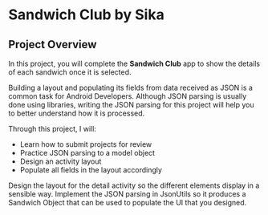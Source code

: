 # Sandwich Club by Sika

## Project Overview
In this project, you will complete the **Sandwich Club** app to
show the details of each sandwich once it is selected.

Building a layout and populating its fields from data received as JSON
is a common task for Android Developers. Although JSON parsing is usually
done using libraries, writing the JSON parsing for  this project will
help you to better understand how it is processed.

Through this project, I will:
- Learn how to submit projects for review
- Practice JSON parsing to a model object
- Design an activity layout
- Populate all fields in the layout accordingly

Design the layout for the detail activity so the different elements
display in a sensible way. Implement the JSON parsing in JsonUtils so it
produces a Sandwich Object that can be used to populate the UI that you designed.
